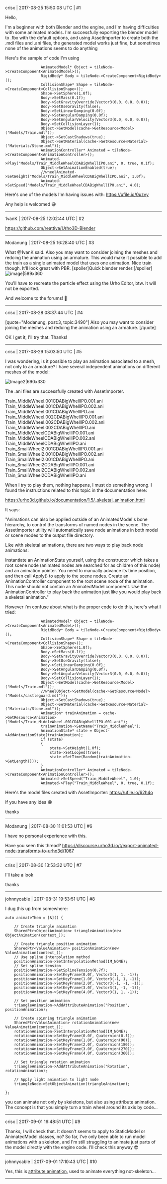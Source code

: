 crisx | 2017-08-25 15:50:08 UTC | #1

Hello,

I'm a beginner with both Blender and the engine, and I'm having difficulties with some animated models.
I'm successfully exporting the blender model to .fbx with the default options, and using AssetImporter to create both the .mdl files and .ani files, the generated model works just fine, but sometimes none of the animations seems to do anything

Here's the sample of code I'm using

    				AnimatedModel* Object = tileNode->CreateComponent<AnimatedModel>();
					RigidBody* Body = tileNode->CreateComponent<RigidBody>();
					CollisionShape* Shape = tileNode->CreateComponent<CollisionShape>();
					Shape->SetSphere(1.0f);
					Body->SetMass(0.1f);
					Body->SetGravityOverride(Vector3(0.0, 0.0, 0.0));
					Body->SetUseGravity(false);
					Body->SetLinearDamping(0.0f);
					Body->SetAngularDamping(0.0f);
					Body->SetAngularVelocity(Vector3(0.0, 0.0, 0.0));
					Body->SetCollisionLayer(1);
					Object->SetModel(cache->GetResource<Model>("Models/Train.mdl"));
					Object->SetCastShadows(true);
					Object->SetMaterial(cache->GetResource<Material>("Materials/Stone.xml"));
					AnimationController* Animated = tileNode->CreateComponent<AnimationController>();
					Animated->Play("Models/Train_MiddleWheelCDABigWhellIPO.ani", 0, true, 0.1f);
					Object->SetAnimationEnabled(true);
					//wheelAnimated->SetWeight("Models/Train_MiddleWheelCDABigWhellIPO.ani", 1.0f);
					Animated->SetSpeed("Models/Train_MiddleWheelCDABigWhellIPO.ani", 4.0);

Here's one of the models I'm having issues with:
https://ufile.io/0uzvy

Any help is welcomed :grinning:

-------------------------

1vanK | 2017-08-25 12:02:44 UTC | #2

 https://github.com/reattiva/Urho3D-Blender

-------------------------

Modanung | 2017-08-25 16:28:40 UTC | #3

What @1vanK  said.
Also you may want to consider joining the meshes and redoing the animation using an armature. This would make it possible to add the train as a single animated model that uses one animation.
Nice train though. It'll look great with PBR. [spoiler]Quick blender render:[/spoiler]
![image|589x360](upload://virYLNoSwfNrzPg9oHiwp2td4DM.jpg)

You'll have to recreate the particle effect using the Urho Editor, btw. It will not be exported. 

And welcome to the forums! :confetti_ball:

-------------------------

crisx | 2017-08-28 08:37:44 UTC | #4

[quote="Modanung, post:3, topic:3490"]
Also you may want to consider joining the meshes and redoing the animation using an armature.
[/quote]

OK I get it, I'll try that.
Thanks!

-------------------------

crisx | 2017-08-29 15:03:50 UTC | #5

I was wondering, is it possible to play an animation associated to a mesh, not only to an armature? I have several independent animations on different meshes of the model:

![Image2|690x330](upload://zhKXjlNmjpyX5GJbGKbpaOsAEk8.png)

The .ani files are successfully created with AssetImporter.

Train_MiddleWheel.001CDABigWhellIPO.001.ani
Train_MiddleWheel.001CDABigWhellIPO.002.ani
Train_MiddleWheel.001CDABigWhellIPO.ani
Train_MiddleWheel.002CDABigWhellIPO.001.ani
Train_MiddleWheel.002CDABigWhellIPO.002.ani
Train_MiddleWheel.002CDABigWhellIPO.ani
Train_MiddleWheelCDABigWhellIPO.001.ani
Train_MiddleWheelCDABigWhellIPO.002.ani
Train_MiddleWheelCDABigWhellIPO.ani
Train_SmallWheel2.001CDABigWhellIPO.001.ani
Train_SmallWheel2.001CDABigWhellIPO.002.ani
Train_SmallWheel2.001CDABigWhellIPO.ani
Train_SmallWheel2CDABigWhellIPO.001.ani
Train_SmallWheel2CDABigWhellIPO.002.ani
Train_SmallWheel2CDABigWhellIPO.ani

When I try to play them, nothing happens, I must do something wrong. I found the instructions related to this topic in the documentation here:

https://urho3d.github.io/documentation/1.5/_skeletal_animation.html

It says:

"Animations can also be applied outside of an AnimatedModel's bone hierarchy, to control the transforms of named nodes in the scene. The AssetImporter utility will automatically save node animations in both model or scene modes to the output file directory.

Like with skeletal animations, there are two ways to play back node animations:

Instantiate an AnimationState yourself, using the constructor which takes a root scene node (animated nodes are searched for as children of this node) and an animation pointer. You need to manually advance its time position, and then call Apply() to apply to the scene nodes.
Create an AnimationController component to the root scene node of the animation. This node should not contain an AnimatedModel component. Use the AnimationController to play back the animation just like you would play back a skeletal animation."

However i'm confuse about what is the proper code to do this, here's what I tried:

    				AnimatedModel* Object = tileNode->CreateComponent<AnimatedModel>();
					RigidBody* Body = tileNode->CreateComponent<RigidBody>();
					CollisionShape* Shape = tileNode->CreateComponent<CollisionShape>();
					Shape->SetSphere(1.0f);
					Body->SetMass(0.1f);
					Body->SetGravityOverride(Vector3(0.0, 0.0, 0.0));
					Body->SetUseGravity(false);
					Body->SetLinearDamping(0.0f);
					Body->SetAngularDamping(0.0f);
					Body->SetAngularVelocity(Vector3(0.0, 0.0, 0.0));
					Body->SetCollisionLayer(1);
					Object->SetModel(cache->GetResource<Model>("Models/Train.mdl"));
					//wheelObject->SetModel(cache->GetResource<Model>("Models/castleguard.mdl"));
					Object->SetCastShadows(true);
					Object->SetMaterial(cache->GetResource<Material>("Materials/Stone.xml"));
					Animation* trainAnimation = cache->GetResource<Animation>("Models/Train_MiddleWheel.001CDABigWhellIPO.001.ani");
					trainAnimation->SetName("Train_MiddleWheel");
					AnimationState* state = Object->AddAnimationState(trainAnimation);
					if (state)
					{
						state->SetWeight(1.0f);
						state->SetLooped(true);
						state->SetTime(Random(trainAnimation->GetLength()));
					}
					AnimationController* Animated = tileNode->CreateComponent<AnimationController>();
					Animated->SetSpeed("Train_MiddleWheel", 1.0);
					Animated->Play("Train_MiddleWheel", 0, true, 0.1f);

Here's the model files created with AssetImporter:
https://ufile.io/62h4o

If you have any idea :grin:

thanks

-------------------------

Modanung | 2017-08-30 11:01:53 UTC | #6

I have no personal experience with this.

Have you seen this thread?
https://discourse.urho3d.io/t/export-animated-node-transforms-to-urho3d/1067

-------------------------

crisx | 2017-08-30 13:53:32 UTC | #7

I'll take a look

thanks

-------------------------

johnnycable | 2017-08-31 19:53:51 UTC | #8

I dug this up from somewhere:

    auto animateThem = [&]() {

        // Create triangle animation
        SharedPtr<ObjectAnimation> triangleAnimation(new ObjectAnimation(context_));

        // Create triangle position animation
        SharedPtr<ValueAnimation> positionAnimation(new ValueAnimation(context_));
        // Use spline interpolation method
        positionAnimation->SetInterpolationMethod(IM_NONE);
        // Set spline tension
        positionAnimation->SetSplineTension(0.7f);
        positionAnimation->SetKeyFrame(0.0f, Vector3(1, 1, -1));
        positionAnimation->SetKeyFrame(1.0f, Vector3(-1, 1, -1));
        positionAnimation->SetKeyFrame(2.0f, Vector3(-1, -1, -1));
        positionAnimation->SetKeyFrame(3.0f, Vector3(1, -1, -1));
        positionAnimation->SetKeyFrame(4.0f, Vector3(1, 1, -1));

        // Set position animation
        triangleAnimation->AddAttributeAnimation("Position", positionAnimation);

        // Create spinning triangle animation
        SharedPtr<ValueAnimation> rotationAnimation(new ValueAnimation(context_));
        rotationAnimation->SetInterpolationMethod(IM_NONE);
        rotationAnimation->SetKeyFrame(0.0f, Quaternion(0.f));
        rotationAnimation->SetKeyFrame(1.0f, Quaternion(90));
        rotationAnimation->SetKeyFrame(2.0f, Quaternion(180));
        rotationAnimation->SetKeyFrame(3.0f, Quaternion(270));
        rotationAnimation->SetKeyFrame(4.0f, Quaternion(360));

        // Set triangle rotation animation
        triangleAnimation->AddAttributeAnimation("Rotation", rotationAnimation);

        // Apply light animation to light node
        triangleNode->SetObjectAnimation(triangleAnimation);

    };

you can animate not only by skeletons, but also using attribute animation. The concept is that you simply turn a train wheel around its axis by code...

-------------------------

crisx | 2017-09-01 16:48:51 UTC | #9

Thanks, I will check that.
It doesn't seems to apply to StaticModel or AnimatedModel classes, no?
So far, I've only been able to run model animations with a skeleton, and I'm still struggling to animate just parts of the model directly with the engine code.
I'll check this anyway :sunglasses:

-------------------------

johnnycable | 2017-09-01 17:10:43 UTC | #10

Yes, this is [attribute animation](https://urho3d.github.io/documentation/1.6/_attribute_animation.html), used to animate everything not-skeleton...

-------------------------


